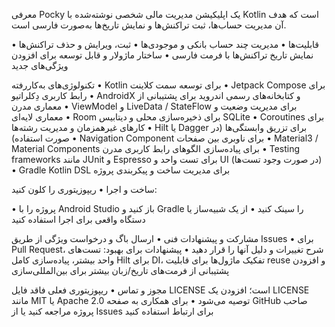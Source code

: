 معرفی
Pocky یک اپلیکیشن مدیریت مالی شخصی نوشته‌شده با Kotlin است که هدف آن مدیریت حساب‌ها، ثبت تراکنش‌ها و نمایش تاریخ‌ها به‌صورت فارسی است.

قابلیت‌ها
• 	مدیریت چند حساب بانکی و موجودی‌ها
• 	ثبت، ویرایش و حذف تراکنش‌ها
• 	نمایش تاریخ تراکنش‌ها با فرمت فارسی
• 	ساختار ماژولار و قابل توسعه برای افزودن ویژگی‌های جدید

تکنولوژی‌های به‌کاررفته
• 	Kotlin برای توسعه سمت کلاینت
• 	Jetpack Compose برای رابط کاربری دِکلراتیو
• 	AndroidX و کتابخانه‌های رسمی اندروید برای پشتیبانی از معماری مدرن
• 	ViewModel و LiveData / StateFlow برای مدیریت وضعیت و معماری لایه‌ای
• 	Room برای ذخیره‌سازی محلی و دیتابیس SQLite
• 	Coroutines برای کارهای غیرهمزمان و مدیریت رشته‌ها
• 	Hilt یا Dagger برای تزریق وابستگی‌ها (در صورت استفاده)
• 	Navigation Component برای ناوبری بین صفحات
• 	Material3 / Material Components برای پیاده‌سازی الگوهای رابط کاربری مدرن
• 	Testing frameworks مانند JUnit و Espresso برای تست واحد و UI (در صورت وجود تست‌ها)
• 	Gradle Kotlin DSL برای مدیریت ساخت و پیکربندی پروژه

ساخت و اجرا
• 	ریپوزیتوری را کلون کنید:

• 	پروژه را با Android Studio باز کنید و Gradle را سینک کنید
• 	از یک شبیه‌ساز یا دستگاه واقعی برای اجرا استفاده کنید

مشارکت و پیشنهادات فنی
• 	ارسال باگ و درخواست ویژگی از طریق Issues
• 	برای Pull Request، شرح تغییرات و دلیل آنها را قرار دهید
• 	پیشنهادات برای بهبود: تست‌های واحد بیشتر، پیاده‌سازی کامل Hilt برای DI، تفکیک ماژول‌ها برای قابلیت reuse و افزودن پشتیبانی از فرمت‌های تاریخ/زبان بیشتر برای بین‌المللی‌سازی

مجوز و تماس
• 	ریپوزیتوری فعلی فاقد فایل LICENSE است؛ افزودن یک LICENSE مانند MIT یا Apache 2.0 توصیه می‌شود
• 	برای همکاری به صفحه GitHub صاحب پروژه مراجعه کنید یا از Issues برای ارتباط استفاده کنید
